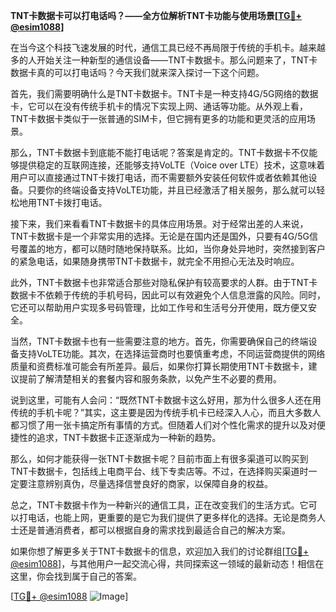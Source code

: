 **TNT卡数据卡可以打电话吗？——全方位解析TNT卡功能与使用场景[[TG💪+ @esim1088](https://t.me/s/esim1088)]**

在当今这个科技飞速发展的时代，通信工具已经不再局限于传统的手机卡。越来越多的人开始关注一种新型的通信设备——TNT卡数据卡。那么问题来了，TNT卡数据卡真的可以打电话吗？今天我们就来深入探讨一下这个问题。

首先，我们需要明确什么是TNT卡数据卡。TNT卡是一种支持4G/5G网络的数据卡，它可以在没有传统手机卡的情况下实现上网、通话等功能。从外观上看，TNT卡数据卡类似于一张普通的SIM卡，但它拥有更多的功能和更灵活的应用场景。

那么，TNT卡数据卡到底能不能打电话呢？答案是肯定的。TNT卡数据卡不仅能够提供稳定的互联网连接，还能够支持VoLTE（Voice over LTE）技术，这意味着用户可以直接通过TNT卡拨打电话，而不需要额外安装任何软件或者依赖其他设备。只要你的终端设备支持VoLTE功能，并且已经激活了相关服务，那么就可以轻松地用TNT卡拨打电话。

接下来，我们来看看TNT卡数据卡的具体应用场景。对于经常出差的人来说，TNT卡数据卡是一个非常实用的选择。无论是在国内还是国外，只要有4G/5G信号覆盖的地方，都可以随时随地保持联系。比如，当你身处异地时，突然接到客户的紧急电话，如果随身携带TNT卡数据卡，就完全不用担心无法及时响应。

此外，TNT卡数据卡也非常适合那些对隐私保护有较高要求的人群。由于TNT卡数据卡不依赖于传统的手机号码，因此可以有效避免个人信息泄露的风险。同时，它还可以帮助用户实现多号码管理，比如工作号和生活号分开使用，既方便又安全。

当然，TNT卡数据卡也有一些需要注意的地方。首先，你需要确保自己的终端设备支持VoLTE功能。其次，在选择运营商时也要慎重考虑，不同运营商提供的网络质量和资费标准可能会有所差异。最后，如果你打算长期使用TNT卡数据卡，建议提前了解清楚相关的套餐内容和服务条款，以免产生不必要的费用。

说到这里，可能有人会问：“既然TNT卡数据卡这么好用，那为什么很多人还在用传统的手机卡呢？”其实，这主要是因为传统手机卡已经深入人心，而且大多数人都习惯了用一张卡搞定所有事情的方式。但随着人们对个性化需求的提升以及对便捷性的追求，TNT卡数据卡正逐渐成为一种新的趋势。

那么，如何才能获得一张TNT卡数据卡呢？目前市面上有很多渠道可以购买到TNT卡数据卡，包括线上电商平台、线下专卖店等。不过，在选择购买渠道时一定要注意辨别真伪，尽量选择信誉良好的商家，以保障自身的权益。

总之，TNT卡数据卡作为一种新兴的通信工具，正在改变我们的生活方式。它可以打电话，也能上网，更重要的是它为我们提供了更多样化的选择。无论是商务人士还是普通消费者，都可以根据自身的需求找到最适合自己的解决方案。

如果你想了解更多关于TNT卡数据卡的信息，欢迎加入我们的讨论群组[[TG💪+ @esim1088](https://t.me/s/esim1088)]，与其他用户一起交流心得，共同探索这一领域的最新动态！相信在这里，你会找到属于自己的答案。

[[TG💪+ @esim1088](https://t.me/s/esim1088) ![Image](https://i.postimg.cc/4NQfJmqS/Snipaste-2025-05-13-00-14-12.png)]